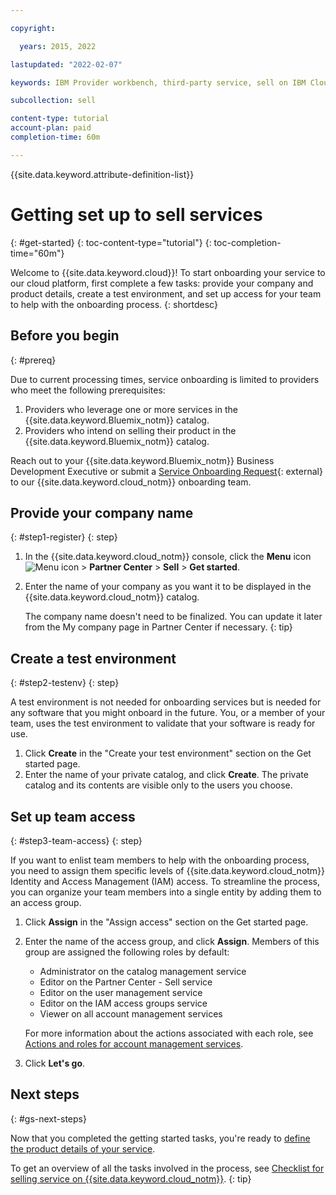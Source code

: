 ```yaml
---

copyright:

  years: 2015, 2022

lastupdated: "2022-02-07"

keywords: IBM Provider workbench, third-party service, sell on IBM Cloud, resource management console, RMC, provider workbench, integrated billing service, onboarding workbench

subcollection: sell

content-type: tutorial
account-plan: paid
completion-time: 60m

---
```


{{site.data.keyword.attribute-definition-list}}

# Getting set up to sell services
{: #get-started}
{: toc-content-type="tutorial"} 
{: toc-completion-time="60m"} 

Welcome to {{site.data.keyword.cloud}}! To start onboarding your service to our cloud platform, first complete a few tasks: provide your company and product details, create a test environment, and set up access for your team to help with the onboarding process.
{: shortdesc}

## Before you begin
{: #prereq}

Due to current processing times, service onboarding is limited to providers who meet the following prerequisites:

1. Providers who leverage one or more services in the {{site.data.keyword.Bluemix_notm}} catalog.
2. Providers who intend on selling their product in the {{site.data.keyword.Bluemix_notm}} catalog.

Reach out to your {{site.data.keyword.Bluemix_notm}} Business Development Executive or submit a [Service Onboarding Request](https://www.ibm.com/it-infrastructure/us-en/resources/campaignmail/mail/us-en/xaas_products_onboarding/){: external} to our {{site.data.keyword.cloud_notm}} onboarding team. 

## Provide your company name
{: #step1-register}
{: step}

1. In the {{site.data.keyword.cloud_notm}} console, click the **Menu** icon ![Menu icon](../icons/icon_hamburger.svg "Menu") > **Partner Center** > **Sell** > **Get started**.
2. Enter the name of your company as you want it to be displayed in the {{site.data.keyword.cloud_notm}} catalog.  

    The company name doesn't need to be finalized. You can update it later from the My company page in Partner Center if necessary.
    {: tip}

## Create a test environment
{: #step2-testenv}
{: step}

A test environment is not needed for onboarding services but is needed for any software that you might onboard in the future. You, or a member of your team, uses the test environment to validate that your software is ready for use.

1. Click **Create** in the "Create your test environment" section on the Get started page.
2. Enter the name of your private catalog, and click **Create**. The private catalog and its contents are visible only to the users you choose.

## Set up team access
{: #step3-team-access}
{: step}

If you want to enlist team members to help with the onboarding process, you need to assign them specific levels of {{site.data.keyword.cloud_notm}} Identity and Access Management (IAM) access. To streamline the process, you can organize your team members into a single entity by adding them to an access group. 

1. Click **Assign** in the "Assign access" section on the Get started page.
2. Enter the name of the access group, and click **Assign**. Members of this group are assigned the following roles by default:

    * Administrator on the catalog management service
    * Editor on the Partner Center - Sell service
    * Editor on the user management service
    * Editor on the IAM access groups service
    * Viewer on all account management services
  
    For more information about the actions associated with each role, see [Actions and roles for account management services](/docs/account?topic=account-account-services#account-management-actions-roles).

3. Click **Let's go**. 

## Next steps
{: #gs-next-steps}

Now that you completed the getting started tasks, you're ready to [define the product details of your service](/docs/sell?topic=sell-svc-define). 

To get an overview of all the tasks involved in the process, see [Checklist for selling service on {{site.data.keyword.cloud_notm}}](/docs/sell?topic=sell-checklist). 
{: tip}





